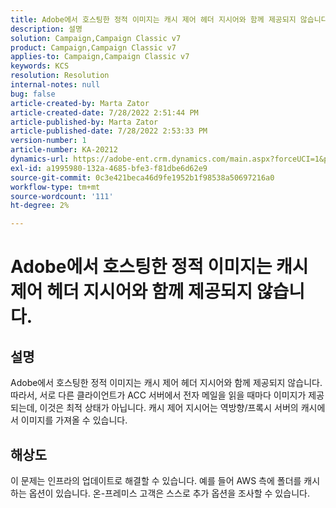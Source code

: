```yaml
---
title: Adobe에서 호스팅한 정적 이미지는 캐시 제어 헤더 지시어와 함께 제공되지 않습니다.
description: 설명
solution: Campaign,Campaign Classic v7
product: Campaign,Campaign Classic v7
applies-to: Campaign,Campaign Classic v7
keywords: KCS
resolution: Resolution
internal-notes: null
bug: false
article-created-by: Marta Zator
article-created-date: 7/28/2022 2:51:44 PM
article-published-by: Marta Zator
article-published-date: 7/28/2022 2:53:33 PM
version-number: 1
article-number: KA-20212
dynamics-url: https://adobe-ent.crm.dynamics.com/main.aspx?forceUCI=1&pagetype=entityrecord&etn=knowledgearticle&id=b37214c9-840e-ed11-82e5-000d3a369e6d
exl-id: a1995980-132a-4685-bfe3-f81dbe6d62e9
source-git-commit: 0c3e421beca46d9fe1952b1f98538a50697216a0
workflow-type: tm+mt
source-wordcount: '111'
ht-degree: 2%

---
```


# Adobe에서 호스팅한 정적 이미지는 캐시 제어 헤더 지시어와 함께 제공되지 않습니다.

## 설명

Adobe에서 호스팅한 정적 이미지는 캐시 제어 헤더 지시어와 함께 제공되지 않습니다. 따라서, 서로 다른 클라이언트가 ACC 서버에서 전자 메일을 읽을 때마다 이미지가 제공되는데, 이것은 최적 상태가 아닙니다. 캐시 제어 지시어는 역방향/프록시 서버의 캐시에서 이미지를 가져올 수 있습니다.

## 해상도


이 문제는 인프라의 업데이트로 해결할 수 있습니다. 예를 들어 AWS 측에 폴더를 캐시하는 옵션이 있습니다. 온-프레미스 고객은 스스로 추가 옵션을 조사할 수 있습니다.
